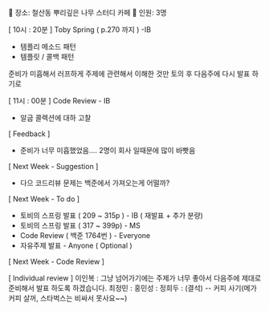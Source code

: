 📌 장소: 철산동 뿌리깊은 나무 스터디 카페
📌 인원: 3명

[ 10시 : 20분 ] Toby Spring ( p.270 까지 ) -IB

- 템플리 메소드 패턴
- 템플릿 / 콜백 패턴

준비가 미흡해서 러프하게 주제에 관련해서 이해한 것만 토의 후 다음주에 다시 발표 하기로

[ 11시 : 00분 ] Code Review - IB

- 알굽 콜렉션에 대하 고찰

[ Feedback ]

- 준비가 너무 미흡했었음.... 2명이 회사 일때문에 많이 바빳음

[ Next Week - Suggestion ]

- 다으 코드리뷰 문제는 백준에서 가져오는게 어떨까? 

[ Next Week - To do ]

- 토비의 스프링 발표 ( 209 ~ 315p ) - IB ( 재발표 + 추가 분량)
- 토비의 스프링 발표 ( 317 ~ 399p) - MS
- Code Review ( 백준 1764번 ) - Everyone
- 자유주제 발표 - Anyone ( Optional )

[ Next Week - Code Review ]

[ Individual review ]
이인복 : 그냥 넘어가기에는 주제가 너무 좋아서 다음주에 제대로 준비해서 발표 하도록 하겠습니다.
최정민 :
홍민성 :
정희두 : (결석) -- 커피 사기(메가 커피 살꺼, 스타벅스는 비싸서 못사요~~)
 
